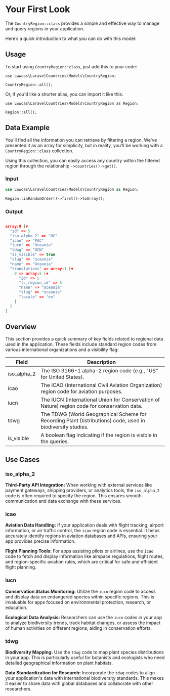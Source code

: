 # Your First Look

The `CountryRegion::class` provides a simple and effective way to manage and query regions in your application.

Here’s a quick introduction to what you can do with this model:

## Usage

To start using `CountryRegion::class`, just add this to your code:

```php{1}
use Lwwcas\LaravelCountries\Models\CountryRegion;

CountryRegion::all();

```

Or, if you'd like a shorter alias, you can import it like this:

```php{1}
use Lwwcas\LaravelCountries\Models\CountryRegion as Region;

Region::all();

```

## Data Example

You'll find all the information you can retrieve by filtering a region.
We've presented it as an array for simplicity, but in reality, you'll be working with a `CountryRegion::class` collection.

Using this collection, you can easily access any country within the filtered region through the relationship `->countries()->get()`.

### Input
```php
use Lwwcas\LaravelCountries\Models\CountryRegion as Region;

Region::inRandomOrder()->first()->toArray();
```

### Output

```json

array:9 [▼
  "id" => 5
  "iso_alpha_2" => "OC"
  "icao" => "PAC"
  "iucn" => "Oceania"
  "tdwg" => "OCN"
  "is_visible" => true
  "slug" => "oceania"
  "name" => "Oceania"
  "translations" => array:1 [▼
    0 => array:5 [▼
      "id" => 5
      "lc_region_id" => 5
      "name" => "Oceania"
      "slug" => "oceania"
      "locale" => "en"
    ]
  ]
]

```

## Overview

This section provides a quick summary of key fields related to regional data used in the application.
These fields include standard region codes from various international organizations and a visibility flag:

| Field        | Description                                                                                       |
|--------------|---------------------------------------------------------------------------------------------------|
| iso_alpha_2  | The ISO 3166-1 alpha-2 region code (e.g., "US" for United States).                                |
| icao         | The ICAO (International Civil Aviation Organization) region code for aviation purposes.           |
| iucn         | The IUCN (International Union for Conservation of Nature) region code for conservation data.       |
| tdwg         | The TDWG (World Geographical Scheme for Recording Plant Distributions) code, used in biodiversity studies. |
| is_visible   | A boolean flag indicating if the region is visible in the queries.                            |

## Use Cases

### iso_alpha_2

**Third-Party API Integration:** When working with external services like payment gateways, shipping providers, or analytics tools, the `iso_alpha_2` code is often required to specify the region.
This ensures smooth communication and data exchange with these services.

### icao

**Aviation Data Handling:** If your application deals with flight tracking, airport information, or air traffic control, the `icao` region code is essential. It helps accurately identify regions in aviation databases and APIs, ensuring your app provides precise information.

**Flight Planning Tools:** For apps assisting pilots or airlines, use the `icao` code to fetch and display information like airspace regulations, flight routes, and region-specific aviation rules, which are critical for safe and efficient flight planning.

### iucn

**Conservation Status Monitoring:** Utilize the `iucn` region code to access and display data on endangered species within specific regions. This is invaluable for apps focused on environmental protection, research, or education.

**Ecological Data Analysis:** Researchers can use the `iucn` codes in your app to analyze biodiversity trends, track habitat changes, or assess the impact of human activities on different regions, aiding in conservation efforts.

### tdwg

**Biodiversity Mapping:** Use the `tdwg` code to map plant species distributions in your app. This is particularly useful for botanists and ecologists who need detailed geographical information on plant habitats.

**Data Standardization for Research:** Incorporate the `tdwg` codes to align your application's data with international biodiversity standards. This makes it easier to share data with global databases and collaborate with other researchers.
